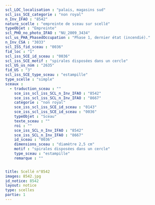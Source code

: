 ```yaml
---
scl_LOC_localisation : "palais, magasins sud"
scl_iss_SCE_categorie : "non royal"
n_Inv_IFAO : "8542"
nature_scelle : "empreinte de sceau sur scellé"
typeObjet : "Empreinte"
scl_PHO_no_photo_IFAO : "NU_2009_3434"
scl_us_PHA_PhasedOccupation : "Phase 1, dernier état (incendié)."
n_Inv_CSA : "3033"
scl_ISS_fid_sceau : "0036"
fid_loc : "1"
scl_iss_SCE_id_sceau : "0036"
scl_iss_SCE_motif : "spirales disposées dans un cercle"
scl_US_us_nom : "2635"
fid_US : "3"
scl_iss_SCE_type_sceau : "estampille"
type_scelle : "simple"
sceaux :
  - traduction_sceau : ""
    sce_iss_scl_iss_SCL_n_Inv_IFAO : "8542"
    sce_iss_scl_iss_SCL_n_Inv_IFAO : "8667"
    categorie : "non royal"
    sce_iss_scl_iss_SCE_id_sceau : "0143"
    sce_iss_scl_iss_SCE_id_sceau : "0036"
    typeObjet : "Sceau"
    texte_sceau : ""
    roi : ""
    sce_iss_SCL_n_Inv_IFAO : "8542"
    sce_iss_SCL_n_Inv_IFAO : "8667"
    id_sceau : "0036"
    dimensions_sceau : "diamètre 2,5 cm"
    motif : "spirales disposées dans un cercle"
    type_sceau : "estampille"
    remarque : ""


title: Scellé n°8542
images: 8542.jpg
id_notice: 8542
layout: notice
type: scelles
partie: 1
---
```

